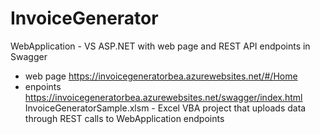 # InvoiceGenerator
WebApplication - VS ASP.NET with web page and REST API endpoints in Swagger
 - web page https://invoicegeneratorbea.azurewebsites.net/#/Home
 - enpoints https://invoicegeneratorbea.azurewebsites.net/swagger/index.html
InvoiceGeneratorSample.xlsm - Excel VBA project that uploads data through REST calls to WebApplication endpoints
